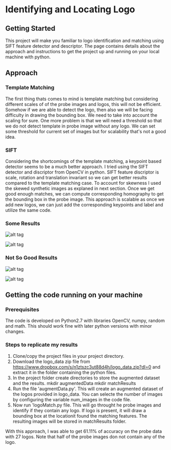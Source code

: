 # Identifying and Locating Logo

## Getting Started

This project will make you familiar to logo identification and matching using SIFT feature detector and descriptor. The page contains details about the approach and instructions to get the project up and running on your local machine with python.

## Approach
### Template Matching
The first thing thats comes to mind is template matching but considering different scales of of the probe
images and logos, this will not be efficient. Somehow if we are able to detect the logo, then also we
will be facing difficulty in drawing the bounding box. We need to take into account the scaling for sure.
One more problem is that we will need a threshold so that we do not detect template in probe image
without any logo. We can set some threshold for current set of images but for scalability that's not a
good idea.

### SIFT
Considering the shortcomings of the template matching, a keypoint based detector seems to be a much
better approach. I tried using the SIFT detector and discriptor from OpenCV in python. SIFT feature
discriptor is scale, rotation and translation invariant so we can get better results compared to the
template matching case. To account for skewness I used the skewed synthetic images as explaned in
next section. Once we get good enough matches, we can compute corresponding homography to get
the bounding box in the probe image. This approach is scalable as once we add new logos, we can just
add the corresponding keypoints and label and utilize the same code.

### Some Results
![alt tag](https://github.com/ShubhamAgarwal12/findLogo/blob/master/FewResults/FoundStarbucks.PNG)

![alt tag](https://github.com/ShubhamAgarwal12/findLogo/blob/master/FewResults/FoundIntel.PNG)

### Not So Good Results

![alt tag](https://github.com/ShubhamAgarwal12/findLogo/blob/master/FewResults/FoundFord.PNG)

![alt tag](https://github.com/ShubhamAgarwal12/findLogo/blob/master/FewResults/FoundCoke.PNG)

## Getting the code running on your machine

### Prerequisites

The code is developed on Python2.7 with libraries OpenCV, numpy, random and math. This should work fine with later python versions with minor changes.

### Steps to replicate my results
1. Clone/copy the project files in your project directory.
2. Download the logo_data zip file from https://www.dropbox.com/s/n1ztszc3ut88d4h/logo_data.zip?dl=0 and extract it in the folder containing the python files.
3. In the project folder create directories to store the augmented dataset and the results.
    mkdir augmentedData
    mkdir matchResults
4. Run the file 'augmentData.py'. This will create an augmented dataset of the logos provided in logo_data. You can selecte the number of    images by configuring the variable num_images in the code file.
5. Now run 'logoMatch.py file. This will go throught he probe images and identify if they contain any logo. If logo is present, it will draw a bounding box at the locationit found the matching features. The resulting images will be stored in matchResults folder.

With this approach, I was able to get 61.11% of accuracy on the probe data with 27 logos. Note that half of the probe images don not contain any of the logo.
